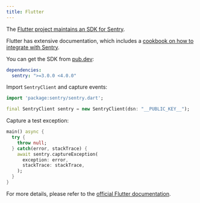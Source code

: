 ```yaml
---
title: Flutter
---
```


The [Flutter project maintains an SDK for Sentry](https://github.com/flutter/sentry).

Flutter has extensive documentation, which includes a
[cookbook on how to integrate with Sentry](https://flutter.dev/docs/cookbook/maintenance/error-reporting).

You can get the SDK from [pub.dev](https://pub.dev/packages/sentry):

```yml
dependencies:
  sentry: ">=3.0.0 <4.0.0"
```

Import `SentryClient` and capture events:

```dart
import 'package:sentry/sentry.dart';

final SentryClient sentry = new SentryClient(dsn: "__PUBLIC_KEY__");
```

Capture a test exception:

```dart
main() async {
  try {
    throw null;
  } catch(error, stackTrace) {
    await sentry.captureException(
      exception: error,
      stackTrace: stackTrace,
    );
  }
}

```

For more details, please refer to the [official Flutter documentation](https://flutter.dev/docs/cookbook/maintenance/error-reporting).
